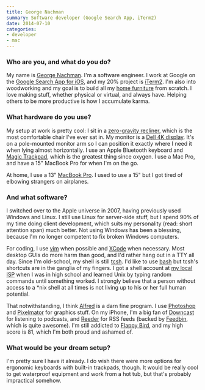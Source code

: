 ```yaml
---
title: George Nachman
summary: Software developer (Google Search App, iTerm2)
date: 2014-07-10
categories:
- developer
- mac
---
```


### Who are you, and what do you do?

My name is [George Nachman](https://twitter.com/gnachman "George's Twitter account."). I'm a software engineer. I work at Google on the [Google Search App for iOS][google-search-ios], and my 20% project is [iTerm2][]. I'm also into woodworking and my goal is to build all my [home furniture](https://www.dropbox.com/sc/3pddlsoohndhe6b/AADVdOuWiFtcuLkOUr0Zi8k6a "George's photos of his home-made furniture.") from scratch. I love making stuff, whether physical or virtual, and always have. Helping others to be more productive is how I accumulate karma.

### What hardware do you use?

My setup at work is pretty cool: I sit in a [zero-gravity recliner][perfect-chair], which is the most comfortable chair I've ever sat in. My monitor is a [Dell 4K display][up2414q]. It's on a pole-mounted monitor arm so I can position it exactly where I need it when lying almost horizontally. I use an Apple Bluetooth keyboard and [Magic Trackpad][magic-trackpad], which is the greatest thing since oxygen. I use a Mac Pro, and have a 15" MacBook Pro for when I'm on the go.

At home, I use a 13" [MacBook Pro][macbook-pro]. I used to use a 15" but I got tired of elbowing strangers on airplanes.

### And what software?

I switched over to the Apple universe in 2007, having previously used Windows and Linux. I still use Linux for server-side stuff, but I spend 90% of my time doing client development, which suits my personality (read: short attention span) much better. Not using Windows has been a blessing, because I'm no longer competent to fix broken Windows computers.

For coding, I use [vim][] when possible and [XCode][] when necessary. Most desktop GUIs do more harm than good, and I'd rather hang out in a TTY all day. Since I'm old-school, my shell is still [tcsh][]. I'd like to use [bash][] but tcsh's shortcuts are in the ganglia of my fingers. I got a shell account at [my local ISP](http://en.wikipedia.org/wiki/Digex "The Wikipedia entry for Digex.") when I was in high school and learned Unix by typing random commands until something worked. I strongly believe that a person without access to a *nix shell at all times is not living up to his or her full human potential.

That notwithstanding, I think [Alfred][] is a darn fine program. I use [Photoshop][] and [Pixelmator][] for graphics stuff. On my iPhone, I'm a big fan of [Downcast][downcast-ios] for listening to podcasts, and [Reeder][reeder-ios] for RSS feeds (backed by [Feedbin][], which is quite awesome). I'm still addicted to [Flappy Bird][flappy-bird-ios], and my high score is 81, which I'm both proud and ashamed of.

### What would be your dream setup?

I'm pretty sure I have it already. I do wish there were more options for ergonomic keyboards with built-in trackpads, though. It would be really cool to get waterproof equipment and work from a hot tub, but that's probably impractical somehow.

[alfred]: https://www.alfredapp.com/ "A launcher app for the Mac."
[bash]: http://www.gnu.org/software/bash/ "A terminal shell."
[downcast-ios]: http://www.downcastapp.com/ "An app for downloading podcasts."
[feedbin]: https://feedbin.com/ "A feed reading service."
[flappy-bird-ios]: https://en.wikipedia.org/wiki/Flappy_Bird "A game about a bird avoiding pipes."
[google-search-ios]: https://apps.apple.com/us/app/id284815942 "Google's Search app for iOS."
[iterm2]: https://iterm2.com/ "An alternative terminal application for Mac OS X."
[macbook-pro]: https://www.apple.com/macbook-pro/ "A laptop."
[magic-trackpad]: https://en.wikipedia.org/wiki/Magic_Trackpad "A trackpad for desktop machines."
[perfect-chair]: http://web.archive.org/web/20230706211602/https://www.humantouch.com/perfect-chairs/ "A zero-gravity recliner."
[photoshop]: https://www.adobe.com/products/photoshop.html "A bitmap image editor."
[pixelmator]: http://web.archive.org/web/20230419034642/https://www.pixelmator.com/mac/ "An image editor for the Mac."
[reeder-ios]: https://reederapp.com "A Google Reader client for iOS."
[tcsh]: http://web.archive.org/web/20170618044928/http://www.tcsh.org:80/Welcome "A command-line shell."
[up2414q]: https://www.dell.com/en-us/shop/accessories/apd/860-BBCD?c=us&cs=19&l=en&sku=860-BBCD "A 24 inch 4K monitor."
[vim]: https://www.vim.org/ "A command-line text editor."
[xcode]: https://en.wikipedia.org/wiki/Xcode "An IDE for Mac developers."
